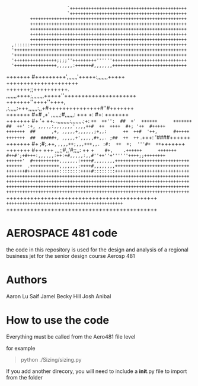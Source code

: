                           `++++++++++++++++++++++++++++++++++++++++++++     
                           `++++++++++++++++++++++++++++++++++++++++++++     
             +++++++++++++++++++++++++++++++++++++++++++++++++++++++++++     
             +++++++++++++++++++++++++++++++++++++++++++++++++++++++++++     
             +++++++++++++++++++++++++++++++++++++++++++++++++++++++++++     
             +++++++++++++++++++++++++++++++++++++++++++++++++++++++++++     
             +++++++++++++++++++++++++++++++++++++++++++++++++++++++++++     
      ,::::::+++++++++++++++++++++++++++++++++++++++++++++++++++++++++++     
      '+++++++++++++++++++++++++++++++++++++++++++++++++++++++++++++++++     
      '+++++++++++++++++++++++++++++++++++++++++++++++++++++++++++++++++     
      '++++++++++++++++;;;;''+++++++++''''''++++++++++++++++++++++++++++     
      '++++++++++++++++,,,,,,:++++++#,,,,,,,++++++++++++++++++++++++++++     
   +++++++  #+++++++++',,,,,,,'+++++:,,,,,,,+++++  +++++++++++++++++++++     
   +++++++;;++++++++++. ,,,,,,,++++;,,,,,,,,+++++''+++++++++++++++++++++     
   +++++++''++++''++++, ,:,,,,,:+++,,,,,,:,,+#+++++++++++++++#''#+++++++     
   +++++++  #+#    ,+'    ,,,,,,;#,,,,,,:     +++  +:     #+:    +++++++     
   +++++++  #+  '+  ++. .,,,,,,,,:,,,,,,,.;+: `++  ++'':  ##  +'  ++++++     
   +++++++  ##  ++' :+, ,,,,,:,,,,,,,',,,,++#  ++  ++++  #+; '++  #+++++     
   +++++++  ##      ,+, ,,,,,+,,,,,,;+,,:      ++  ++#  '++,      #+++++     
   +++++++  ##  #####+, ,,,,,+',,,,,#+,,. ;##  ++  ++` .+++: '####++++++     
   +++++++  #+  ;#;.++, `,,,,++;,,,+++,,. :#:  ++  +;  '''#+  ++`+++++++     
   +++++++  #++     +++   ,,,;;#,,'#;;,,:      ++  +`     #+,    .++++++     
   +++++++  #++#';+#+++:,,,,,,:++:+#,,,,,:,,#''++''+''''''++++;;++++++++     
   ++++++'  #++++++++++,,,,,,,:++++#,,,,,,,,++++++++++++++++++++++++++++     
   ++++++  .+++++++++++,,,,,,,:++++#,,,,,,,,++++++++++++++++++++++++++++     
   +++++++#++++++++++++::::::::++++#::::::::++++++++++++++++++++++++++++     
   +++++++++++++++++++++++++++++++++++++++++++++++++++++++++++++++++++++     
   +++++++++++++++++++++++++++++++++++++++++++++++++++++++++++++++++++++     
   +++++++++++++++++++++++++++++++++++++++++++++++++++++++++++++++++++++     
   +++++++++++++++++++++++++++++++++++++++++++++++++++++++++++++++++++++     
                           `++++++++++++++++++++++++++++++++++++++++++++     
                           `++++++++++++++++++++++++++++++++++++++++++++     
                           `++++++++++++++++++++++++++++++++++++++++++++     


# AEROSPACE 481 code
the code in this repository is used for the design and analysis of a regional business jet for the senior design course Aerosp 481

# Authors 
Aaron Lu
Saif Jamel 
Becky Hill
Josh Anibal 

# How to use the code

Everything must be called from the Aero481 file level

for example 
> python ./Sizing/sizing.py

If you add another direcory, you will need to include a __init__.py file 
to import from the folder




